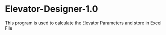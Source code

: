 # Elevator-Designer-1.0
This program is used to calculate the Elevator Parameters and store in Excel File
